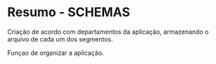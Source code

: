 # Resumo - SCHEMAS

<p> Criação de acordo com departamentos da aplicação, armazenando o arquivo de cada um dos segmentos. </p>

<p> Funçao de organizar a aplicação. </p>